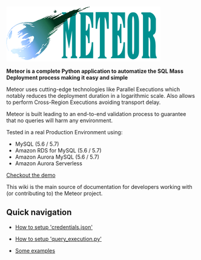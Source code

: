 ![](https://raw.githubusercontent.com/polius/Meteor/master/res/readme/meteor_header.png)

**Meteor is a complete Python application to automatize the SQL Mass Deployment process making it easy and simple**

Meteor uses cutting-edge technologies like Parallel Executions which notably reduces the deployment duration in a logarithmic scale. Also allows to perform Cross-Region Executions avoiding transport delay.

Meteor is built leading to an end-to-end validation process to guarantee that no queries will harm any environment.

Tested in a real Production Environment using:

- MySQL (5.6 / 5.7)
- Amazon RDS for MySQL (5.6 / 5.7)
- Amazon Aurora MySQL (5.6 / 5.7)
- Amazon Aurora Serverless

[Checkout the demo](https://meteor.poliuscorp.com)

This wiki is the main source of documentation for developers working with (or contributing to) the Meteor project.

## Quick navigation

- [How to setup 'credentials.json'](https://github.com/polius/Meteor/wiki/How-to-setup-'credentials.json')

- [How to setup 'query_execution.py'](https://github.com/polius/Meteor/wiki/How-to-setup-'query_execution.py')

- [Some examples](https://github.com/polius/Meteor/wiki/Some-examples)